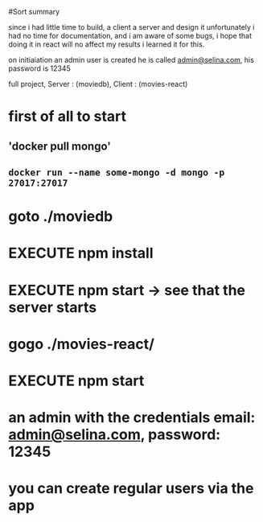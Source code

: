 #Sort summary

since i had little time to build, a client a server and design it
unfortunately i had no time for documentation, and i am aware of some bugs,
i hope that doing it in react will no affect my results
i learned it for this.

on initiaiation an admin user is created he is called
admin@selina.com, his password is 12345

full project, Server : (moviedb), Client : (movies-react)

# first of all to start

## 'docker pull mongo'

## `docker run --name some-mongo -d mongo -p 27017:27017`

# goto ./moviedb

# EXECUTE npm install

# EXECUTE npm start -> see that the server starts

# gogo ./movies-react/

# EXECUTE npm start

# an admin with the credentials email: admin@selina.com, password: 12345

# you can create regular users via the app

